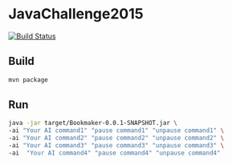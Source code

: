 # JavaChallenge2015

[![Build Status](https://travis-ci.org/AI-comp/JavaChallenge2015.svg?branch=master)](https://travis-ci.org/AI-comp/JavaChallenge2015)

## Build
```bash
mvn package
```

## Run
```bash
java -jar target/Bookmaker-0.0.1-SNAPSHOT.jar \
-ai "Your AI command1" "pause command1" "unpause command1" \
-ai "Your AI command2" "pause command2" "unpause command2" \
-ai "Your AI command3" "pause command3" "unpause command3" \
-ai  "Your AI command4" "pause command4" "unpause command4"
```
